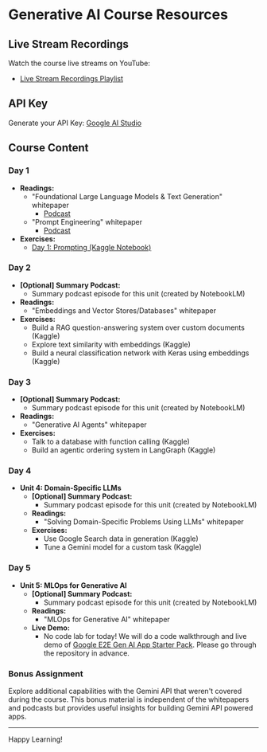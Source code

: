 # Generative AI Course Resources

## Live Stream Recordings
Watch the course live streams on YouTube:
- [Live Stream Recordings Playlist](https://www.youtube.com/watch?v=kpRyiJUUFxY&list=PLqFaTIg4myu-b1PlxitQdY0UYIbys-2es)

## API Key
Generate your API Key: [Google AI Studio](https://aistudio.google.com/)

## Course Content

### Day 1
- **Readings:**
  - "Foundational Large Language Models & Text Generation" whitepaper
    - [Podcast](https://youtu.be/mQDlCZZsOyo)
  - "Prompt Engineering" whitepaper
    - [Podcast](https://www.youtube.com/watch?v=F_hJ2Ey4BNc)
- **Exercises:**
  - [Day 1: Prompting (Kaggle Notebook)](https://www.kaggle.com/code/markishere/day-1-prompting)

### Day 2
- **[Optional] Summary Podcast:**
  - Summary podcast episode for this unit (created by NotebookLM)
- **Readings:**
  - "Embeddings and Vector Stores/Databases" whitepaper
- **Exercises:**
  - Build a RAG question-answering system over custom documents (Kaggle)
  - Explore text similarity with embeddings (Kaggle)
  - Build a neural classification network with Keras using embeddings (Kaggle)

### Day 3
- **[Optional] Summary Podcast:**
  - Summary podcast episode for this unit (created by NotebookLM)
- **Readings:**
  - "Generative AI Agents" whitepaper
- **Exercises:**
  - Talk to a database with function calling (Kaggle)
  - Build an agentic ordering system in LangGraph (Kaggle)

### Day 4
- **Unit 4: Domain-Specific LLMs**
  - **[Optional] Summary Podcast:**
    - Summary podcast episode for this unit (created by NotebookLM)
  - **Readings:**
    - "Solving Domain-Specific Problems Using LLMs" whitepaper
  - **Exercises:**
    - Use Google Search data in generation (Kaggle)
    - Tune a Gemini model for a custom task (Kaggle)

### Day 5
- **Unit 5: MLOps for Generative AI**
  - **[Optional] Summary Podcast:**
    - Summary podcast episode for this unit (created by NotebookLM)
  - **Readings:**
    - "MLOps for Generative AI" whitepaper
  - **Live Demo:**
    - No code lab for today! We will do a code walkthrough and live demo of [Google E2E Gen AI App Starter Pack](https://goo.gle/e2e-gen-ai-app-starter-pack). Please go through the repository in advance.

### Bonus Assignment
Explore additional capabilities with the Gemini API that weren't covered during the course. This bonus material is independent of the whitepapers and podcasts but provides useful insights for building Gemini API powered apps.

---

Happy Learning!